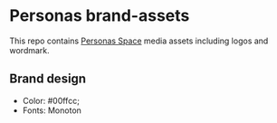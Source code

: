 # Personas brand-assets
This repo contains [Personas Space](http://personas.space) media assets including logos and wordmark.

## Brand design
 - Color: #00ffcc;
 - Fonts: Monoton
